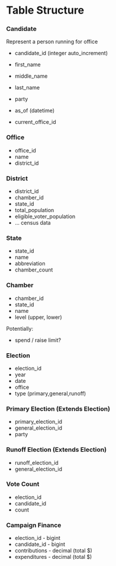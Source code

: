# Table Structure

### Candidate

Represent a person running for office

- candidate_id (integer auto_increment)
- first_name
- middle_name
- last_name
- party
- as_of (datetime)

- current_office_id

### Office

- office_id
- name
- district_id

### District

- district_id
- chamber_id
- state_id
- total_population
- eligible_voter_population
- ... census data

### State

- state_id
- name
- abbreviation
- chamber_count

### Chamber

- chamber_id
- state_id
- name
- level (upper, lower)

Potentially:
- spend / raise limit?

### Election

- election_id
- year
- date
- office
- type (primary,general,runoff)

### Primary Election (Extends Election)

- primary_election_id
- general_election_id
- party

### Runoff Election (Extends Election)

- runoff_election_id
- general_election_id

### Vote Count

- election_id
- candidate_id
- count

### Campaign Finance

- election_id - bigint
- candidate_id - bigint
- contributions - decimal (total $)
- expenditures - decimal (total $)
